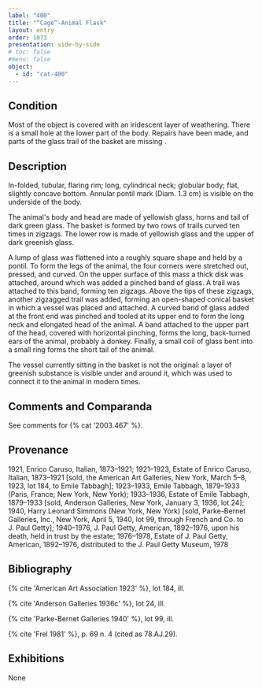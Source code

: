 ```yaml
---
label: "400"
title: "“Cage”-Animal Flask"
layout: entry
order: 1073
presentation: side-by-side
# toc: false
#menu: false 
object:
  - id: "cat-400"
---
```


## Condition

Most of the object is covered with an iridescent layer of weathering. There is a small hole at the lower part of the body. Repairs have been made, and parts of the glass trail of the basket are missing .

## Description

In-folded, tubular, flaring rim; long, cylindrical neck; globular body; flat, slightly concave bottom. Annular pontil mark (Diam. 1.3 cm) is visible on the underside of the body.

The animal's body and head are made of yellowish glass, horns and tail of dark green glass. The basket is formed by two rows of trails curved ten times in zigzags. The lower row is made of yellowish glass and the upper of dark greenish glass.

A lump of glass was flattened into a roughly square shape and held by a pontil. To form the legs of the animal, the four corners were stretched out, pressed, and curved. On the upper surface of this mass a thick disk was attached, around which was added a pinched band of glass. A trail was attached to this band, forming ten zigzags. Above the tips of these zigzags, another zigzagged trail was added, forming an open-shaped conical basket in which a vessel was placed and attached. A curved band of glass added at the front end was pinched and tooled at its upper end to form the long neck and elongated head of the animal. A band attached to the upper part of the head, covered with horizontal pinching, forms the long, back-turned ears of the animal, probably a donkey. Finally, a small coil of glass bent into a small ring forms the short tail of the animal.

The vessel currently sitting in the basket is not the original: a layer of greenish substance is visible under and around it, which was used to connect it to the animal in modern times.

## Comments and Comparanda

See comments for {% cat '2003.467' %}.

## Provenance

1921, Enrico Caruso, Italian, 1873–1921; 1921–1923, Estate of Enrico Caruso, Italian, 1873–1921 [sold, the American Art Galleries, New York, March 5–8, 1923, lot 184, to Emile Tabbagh]; 1923–1933, Emile Tabbagh, 1879–1933 (Paris, France; New York, New York); 1933–1936, Estate of Emile Tabbagh, 1879–1933 [sold, Anderson Galleries, New York, January 3, 1936, lot 24]; 1940, Harry Leonard Simmons (New York, New York) [sold, Parke-Bernet Galleries, Inc., New York, April 5, 1940, lot 99, through French and Co. to J. Paul Getty]; 1940–1976, J. Paul Getty, American, 1892–1976, upon his death, held in trust by the estate; 1976–1978, Estate of J. Paul Getty, American, 1892–1976, distributed to the J. Paul Getty Museum, 1978

## Bibliography

{% cite 'American Art Association 1923' %}, lot 184, ill.

{% cite 'Anderson Galleries 1936c' %}, lot 24, ill.

{% cite 'Parke-Bernet Galleries 1940' %}, lot 99, ill.

{% cite 'Frel 1981' %}, p. 69 n. 4 (cited as 78.AJ.29).

## Exhibitions

None
